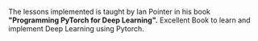 The lessons implemented is taught by Ian Pointer in his book **"Programming PyTorch for Deep Learning".**
Excellent Book to learn and implement Deep Learning using Pytorch.

